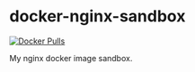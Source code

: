 # docker-nginx-sandbox

[![Docker Pulls](https://img.shields.io/docker/pulls/yano3/nginx-sandbox?style=flat-square)](https://hub.docker.com/r/yano3/nginx-sandbox)

My nginx docker image sandbox.
